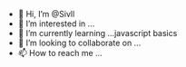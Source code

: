 - 👋 Hi, I’m @Sivll
- 👀 I’m interested in ...
- 🌱 I’m currently learning ...javascript basics
- 💞️ I’m looking to collaborate on ...
- 📫 How to reach me ...

<!---
Sivll/Sivll is a ✨ special ✨ repository because its `README.md` (this file) appears on your GitHub profile.
You can click the Preview link to take a look at your changes.
--->
